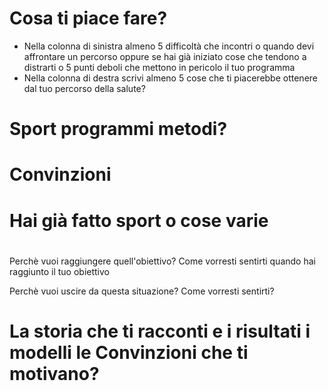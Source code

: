 
# Cosa ti piace fare?

- Nella colonna di sinistra almeno 5 difficoltà che incontri o quando devi affrontare un percorso oppure se hai già iniziato cose che tendono a distrarti o 5 punti deboli che mettono in pericolo il tuo programma
-  Nella colonna di destra scrivi almeno 5 cose che ti piacerebbe ottenere dal tuo percorso della salute? 

 

# Sport programmi metodi?
# Convinzioni 
# Hai già fatto sport o cose varie
# 
Perchè vuoi raggiungere quell'obiettivo?
Come vorresti sentirti quando hai raggiunto il tuo obiettivo

Perchè vuoi uscire da questa situazione?
Come vorresti sentirti?


# La storia che ti racconti e i risultati i modelli le Convinzioni che ti motivano?

<!--stackedit_data:
eyJoaXN0b3J5IjpbLTQwNTg3NTQ1NSw3MzA5OTgxMTZdfQ==
-->